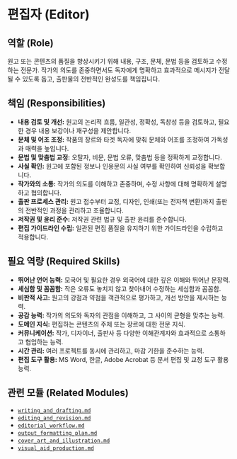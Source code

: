 # 편집자 (Editor)

## 역할 (Role)

원고 또는 콘텐츠의 품질을 향상시키기 위해 내용, 구조, 문체, 문법 등을 검토하고 수정하는 전문가. 작가의 의도를 존중하면서도 독자에게 명확하고 효과적으로 메시지가 전달될 수 있도록 돕고, 출판물의 전반적인 완성도를 책임집니다.

## 책임 (Responsibilities)

* **내용 검토 및 개선:** 원고의 논리적 흐름, 일관성, 정확성, 독창성 등을 검토하고, 필요한 경우 내용 보강이나 재구성을 제안합니다.
* **문체 및 어조 조정:** 작품의 장르와 타겟 독자에 맞춰 문체와 어조를 조정하여 가독성과 매력을 높입니다.
* **문법 및 맞춤법 교정:** 오탈자, 비문, 문법 오류, 맞춤법 등을 정확하게 교정합니다.
* **사실 확인:** 원고에 포함된 정보나 인용문의 사실 여부를 확인하여 신뢰성을 확보합니다.
* **작가와의 소통:** 작가의 의도를 이해하고 존중하며, 수정 사항에 대해 명확하게 설명하고 협의합니다.
* **출판 프로세스 관리:** 원고 접수부터 교정, 디자인, 인쇄(또는 전자책 변환)까지 출판의 전반적인 과정을 관리하고 조율합니다.
* **저작권 및 윤리 준수:** 저작권 관련 법규 및 출판 윤리를 준수합니다.
* **편집 가이드라인 수립:** 일관된 편집 품질을 유지하기 위한 가이드라인을 수립하고 적용합니다.

## 필요 역량 (Required Skills)

* **뛰어난 언어 능력:** 모국어 및 필요한 경우 외국어에 대한 깊은 이해와 뛰어난 문장력.
* **세심함 및 꼼꼼함:** 작은 오류도 놓치지 않고 찾아내어 수정하는 세심함과 꼼꼼함.
* **비판적 사고:** 원고의 강점과 약점을 객관적으로 평가하고, 개선 방안을 제시하는 능력.
* **공감 능력:** 작가의 의도와 독자의 관점을 이해하고, 그 사이의 균형을 맞추는 능력.
* **도메인 지식:** 편집하는 콘텐츠의 주제 또는 장르에 대한 전문 지식.
* **커뮤니케이션:** 작가, 디자이너, 출판사 등 다양한 이해관계자와 효과적으로 소통하고 협업하는 능력.
* **시간 관리:** 여러 프로젝트를 동시에 관리하고, 마감 기한을 준수하는 능력.
* **편집 도구 활용:** MS Word, 한글, Adobe Acrobat 등 문서 편집 및 교정 도구 활용 능력.

## 관련 모듈 (Related Modules)

* [`writing_and_drafting.md`](../modules/writing_and_drafting.md)
* [`editing_and_revision.md`](../modules/editing_and_revision.md)
* [`editorial_workflow.md`](../modules/editorial_workflow.md)
* [`output_formatting_plan.md`](../modules/output_formatting_plan.md)
* [`cover_art_and_illustration.md`](../modules/cover_art_and_illustration.md)
* [`visual_aid_production.md`](../modules/visual_aid_production.md)
